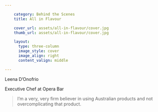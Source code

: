 ```yaml
---

    category: Behind the Scenes
    title: All in Flavour

    cover_url: assets/all-in-flavour/cover.jpg
    thumb_url: assets/all-in-flavour/cover.jpg

    layout:
      type: three-column
      image_style: cover
      image_align: right
      content_valign: middle

---
```


<div class="author-details">
  <p class="author-name">Leena D’Onofrio</p>
  <p>Executive Chef at Opera Bar</p>
</div>

<div class="quotes">
  <blockquote>
    I’m a very, very firm believer in using Australian products and not overcomplicating that product.
  </blockquote>
</div>

